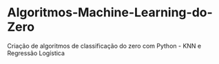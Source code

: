 # Algoritmos-Machine-Learning-do-Zero
Criação de algoritmos de classificação do zero com Python - KNN e Regressão Logística
